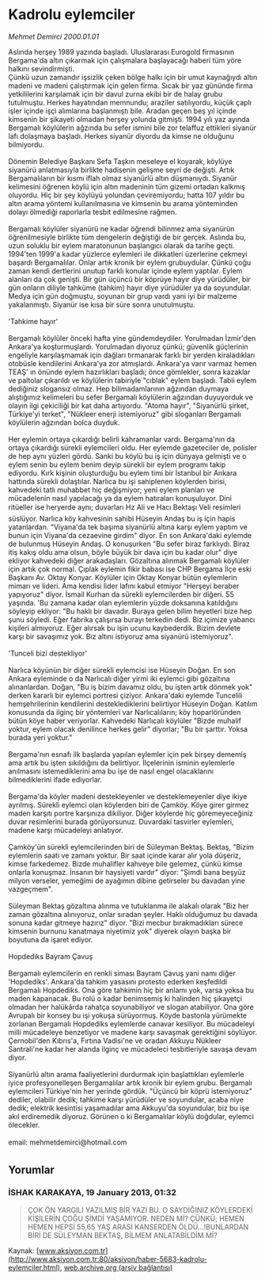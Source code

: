 # Kadrolu eylemciler

*Mehmet Demirci 2000.01.01*

<div class="news-detail-text-todays">
 <div>
 </div>
 <div>
 </div>
 <div id="newsSpot">
  <font class="detail-spot">
   Aslında herşey 1989 yazında başladı. Uluslararası Eurogold firmasının Bergama'da altın çıkarmak için çalışmalara başlayacağı haberi tüm yöre halkını sevindirmişti.
  </font>
 </div>
 <div id="newsText">
  <font class="detail-text">
   Çünkü uzun zamandır işsizlik çeken bölge halkı için bir umut kaynağıydı altın madeni ve madeni çalıştırmak için gelen firma. Sıcak bir yaz gününde firma yetkililerini karşılamak için bir davul zurna ekibi bir de halay grubu tutulmuştu. Herkes hayatından memnundu; araziler satılıyordu, küçük çaplı işler içinde işçi alımlarına başlanmıştı bile. Aradan geçen beş yıl içinde kimsenin bir şikayeti olmadan herşey yolunda gitmişti. 1994 yılı yaz ayında Bergamalı köylülerin ağzında bu sefer ismini bile zor telaffuz ettikleri siyanür lafı dolaşmaya başladı. Herkes siyanür diyordu da kimse ne olduğunu bilmiyordu.
   <br/>
   <br/>
   Dönemin Belediye Başkanı Sefa Taşkın meseleye el koyarak, köylüye siyanürü anlatmasıyla birlikte hadisenin gelişme seyri de değişti. Artık Bergamalıların bir kısmı iflah olmaz siyanürlü altın düşmanıydı. Siyanür kelimesini öğrenen köylü için altın madeninin tüm gizemi ortadan kalkmış oluyordu. Hiç bir şey köylüyü yolundan çeviremiyordu; hatta 107 yıldır bu altın arama yöntemi kullanılmasına ve kimsenin bu arama yönteminden dolayı ölmediği raporlarla tesbit edilmesine rağmen.
   <br/>
   <br/>
   Bergamalı köylüler siyanürü ne kadar öğrendi bilinmez ama siyanürün öğrenilmesiyle birlikte tüm dengelerin değiştiği de bir gerçek. Aslında bu, uzun soluklu bir eylem maratonunun başlangıcı olarak da tarihe geçti. 1994'ten 1999'a kadar yüzlerce eylemleri ile dikkatleri üzerlerine çekmeyi başardı Bergamalılar. Onlar artık kronik bir eylem grubuydular. Çünkü çoğu zaman kendi dertlerini unutup farklı konular içinde eylem yaptılar. Eylem alanları da çok genişti. Bir gün üçüncü bir köprüye hayır diye yürüdüler, bir gün onların diliyle tahküme (tahkim) hayır diye yürüdüler ya da soyundular. Medya için gün doğmuştu, soyunan bir grup vardı yani iyi bir malzeme yakalanmıştı. Siyanür ise kısa bir süre sonra unutulmuştu.
   <br/>
   <br/>
   'Tahkime hayır'
   <br/>
   <br/>
   Bergamalı köylüler önceki hafta yine gündemdeydiler. Yorulmadan İzmir'den Ankara'ya koşturmuşlardı. Yorulmadan diyoruz çünkü; güvenlik güçlerinin engeliyle karşılaşmamak için dağları tırmanarak farklı bir yerden kiraladıkları otobüsle kendilerini Ankara'ya zor atmışlardı. Ankara'ya varır varmaz hemen TEAŞ' ın önünde eylem hazırlıkları başladı; önce gömlekler, sonra kazaklar ve paltolar çıkarıldı ve köylülerin tabiriyle "cıblak" eylem başladı. Tabii eylem dediğiniz slogansız olmaz. Hep bilimadamlarının ağzından duymaya alıştığımız kelimeleri bu sefer Bergamalı köylülerin ağzından duyuyorduk ve olayın ilgi çekiciliği bir kat daha artıyordu. "Atoma hayır", "Siyanürlü şirket, Türkiye'yi terket", "Nükleer enerji istemiyoruz" gibi sloganları Bergamalı köylülerin ağzından bolca duyduk.
   <br/>
   <br/>
   Her eylemin ortaya çıkardığı belirli kahramanlar vardı. Bergama'nın da ortaya çıkardığı sürekli eylemcileri oldu. Her eylemde gazeteciler de, polisler de hep aynı yüzleri gördü. Sanki bu köylü bu iş için dünyaya gelmişti ve o eylem senin bu eylem benim deyip sürekli bir eylem programı takip ediyordu. Kırk kişinin oluşturduğu bu eylem timi bir İstanbul bir Ankara hattında sürekli dolaştılar. Narlıca bu işi sahiplenen köylerden birisi, kahvedeki tatlı muhabbet hiç değişmiyor; yeni eylem planları ve mücadelenin nasıl yapılacağı ya da eylem hatıraları konuşuluyor. Dini ritüeller ise heryerde aynı; duvarları Hz Ali ve Hacı Bektaşı Veli resimleri süslüyor. Narlıca köy kahvesinin sahibi Hüseyin Andaş bu iş için hapis yatanlardan. "Viyana'da tek başıma siyanürlü altına karşı eylem yaptım ve bunun için Viyana'da cezaevine girdim" diyor. En son Ankara'daki eylemde de bulunmuş Hüseyin Andaş. O konuşurken "Bu sefer biraz farklıydı. Biraz itiş kakış oldu ama olsun, böyle büyük bir dava için bu kadar olur" diye ekliyor kahvedeki diğer arakadaşları. Gözaltına alınmak Bergamalı köylüler için artık çok normal. Çıplak eylemin fikir babası ise CHP Bergama İlçe eski Başkanı Av. Oktay Konyar. Köylüler için Oktay Konyar bütün eylemlerin mimarı ve lideri. Ama kendisi lider lafını kabul etmiyor "Herşeyi beraber yapıyoruz" diyor. İsmail Kurhan da sürekli eylemcilerden bir diğeri. 55 yaşında. 'Bu zamana kadar olan eylemlerin yüzde doksanına katıldığını söyleyip ekliyor: "Bu haklı bir davadır. Buraya gelen bilim heyetleri bize hep şunu söyledi. Eğer fabrika çalışırsa burayı terkedin dedi. Biz içimize yabancı kişileri almıyoruz. Eğer alırsak bu işin ucunu kaybederdik. Bizim devlete karşı bir savaşımız yok. Biz altını istiyoruz ama siyanürü istemiyoruz".
   <br/>
   <br/>
   'Tunceli bizi destekliyor'
   <br/>
   <br/>
   Narlıca köyünün bir diğer sürekli eylemcisi ise Hüseyin Doğan. En son Ankara eyleminde o da Narlıcalı diğer yirmi iki eylemci gibi gözaltına alınanlardan. Doğan, "Bu iş bizim davamız oldu, bu işten artık dönmek yok" derken kararlı bir eylemci portresi çiziyor. Ankara'daki eylemde Tuncelili hemşehrilerinin kendilerini desteklediklerini belirtiyor Hüseyin Doğan. Katılım konusunda da ilginç bir yöntemleri var Narlıcalıların; köy hoparlöründen bütün köye haber veriyorlar. Kahvedeki Narlıcalı köylüler "Bizde muhalif yoktur, eylem olacak denilince herkes gelir" diyorlar; "Bu bir şarttır. Yoksa burada yeri yoktur."
   <br/>
   <br/>
   Bergama'nın esnafı ilk başlarda yapılan eylemler için pek birşey dememiş ama artık bu işten sıkıldığını da belirtiyor. İlçelerinin isminin eylemlerle anılmasını istemediklerini ama bu işe de nasıl engel olacaklarını bilmediklerini ifade ediyorlar.
   <br/>
   <br/>
   Bergama'da köyler madeni destekleyenler ve desteklemeyenler diye ikiye ayrılmış. Sürekli eylemci olan köylerden biri de Çamköy. Köye girer girmez maden karşıtı portre karşınıza dikiliyor. Diğer köylerde hiç göremeyeceğiniz duvar resimlerini burada görüyorsunuz. Duvardaki tasvirler eylemleri, madene karşı mücadeleyi anlatıyor.
   <br/>
   <br/>
   Çamköy'ün sürekli eylemcilerinden biri de Süleyman Bektaş. Bektaş, "Bizim eylemlerin saati ve zamanı yoktur. Bir saat içinde karar alır yola düşeriz, kimse farkedemez. Bizde muhalifler kahveye bile gelemez, çünkü kimse onlarla konuşmaz. İnsanın bir haysiyeti vardır" diyor: "Şimdi bana beşyüz milyon verseler, yemeğimi de ayağımın dibine getirseler bu davadan yine vazgeçmem".
   <br/>
   <br/>
   Süleyman Bektaş gözaltına alınma ve tutuklanma ile alakalı olarak "Biz her zaman gözaltına alınıyoruz, onlar sıradan şeyler. Haklı olduğumuz bu davada sonuna kadar gitmeye hazırız" diyor. "Bizi mecbur bırakmadıkları sürece kimsenin burnunu kanatmaya niyetimiz yok" diyerek olayın başka bir boyutuna da işaret ediyor.
   <br/>
   <br/>
   Hopdediks Bayram Çavuş
   <br/>
   <br/>
   Bergamalı eylemcilerin en renkli siması Bayram Çavuş yani namı diğer 'Hopdediks'. Ankara'da tahkim yasasını protesto ederken keşfedildi Bergamalı Hopdediks. Ona göre tahkimin hiç bir anlamı yok, varsa yoksa bu maden kapanacak. Bu rolü o kadar benimsemiş ki halinden hiç şikayetçi olmadan her halükârda rahatça soyunabiliyor ve slogan atabiliyor. Ona göre Avrupalı bir konsey bu işi yokuşa sürüyormuş. Köyde bastonla yürümekte zorlanan Bergamalı Hopdediks eylemlerde canavar kesiliyor. Bu mücadeleyi milli mücadeleye benzetiyor ve madene karşı savaşmak gerektiğini söylüyor. Çernobil'den Kıbrıs'a, Fırtına Vadisi'ne ve oradan Akkuyu Nükleer Santrali'ne kadar her alanda ilginç ve mücadeleci tesbitleriyle savaşa devam diyor.
   <br/>
   <br/>
   Siyanürlü altın arama faaliyetlerini durdurmak için başlattıkları eylemlerle iyice profesyonelleşen Bergamalılar artık kronik bir eylem grubu. Bergamalı eylemcileri Türkiye'nin her yerinde gördük. "Üçüncü bir köprü istemiyoruz" dediler, olabilir dedik; tahkime karşı yürüdüler ve soyundular, acaba niye dedik; elektrik kesintisi yaşamadılar ama Akkuyu'da soyundular, biz bu işe akıl erdiremedik diyoruz. Görünen o ki Bergamalılar köylü doğdular, eylemci ölecekler.
   <br/>
   <br/>
   email: mehmetdemirci@hotmail.com
   <br/>
  </font>
 </div>
 <div>
 </div>
 <div>
 </div>
</div>


## Yorumlar

### İSHAK KARAKAYA, 19 January 2013, 01:32
> ÇOK ÖN YARGILI YAZILMIŞ BİR YAZI BU. O SAYDIĞINIZ KÖYLERDEKİ KİŞİLERİN ÇOĞU ŞİMDİ YAŞAMIYOR. NEDEN Mİ? ÇÜNKÜ; HEMEN HEMEN HEPSİ 55,65 YAŞ ARASI KANSERDEN ÖLDÜ...!BUNLARDAN BİRİ DE SÜLEYMAN BEKTAŞ, BİLMEM ANLATABİLDİM Mİ?

Kaynak: [www.aksiyon.com.tr](http://www.aksiyon.com.tr:80/aksiyon/haber-5683-kadrolu-eylemciler.html), [web.archive.org (arşiv bağlantısı)](http://web.archive.org/web/20131220104826/http://www.aksiyon.com.tr:80/aksiyon/haber-5683-kadrolu-eylemciler.html)
